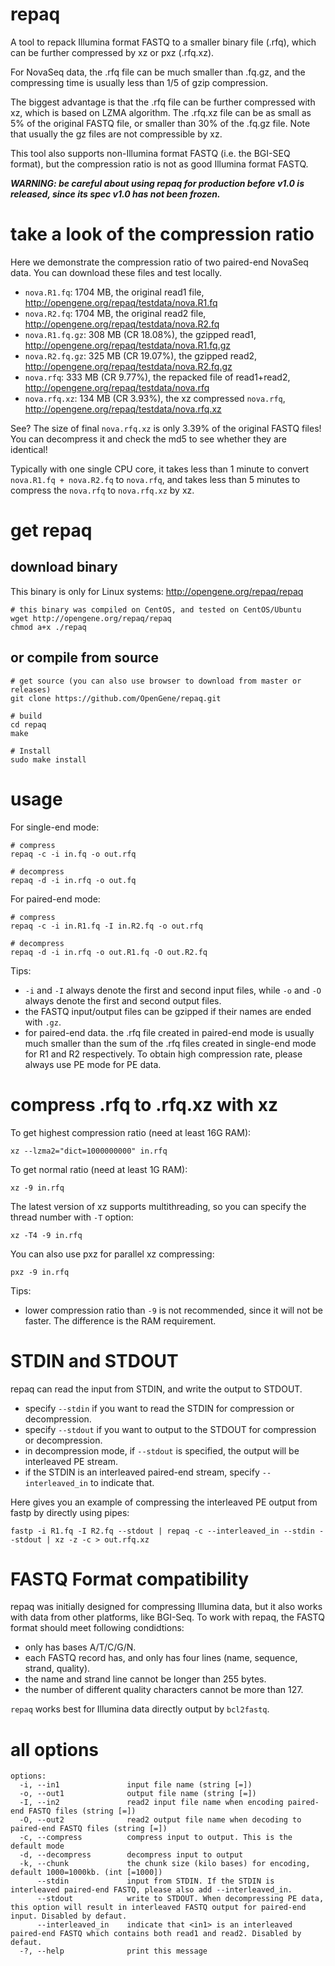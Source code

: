 # repaq
A tool to repack Illumina format FASTQ to a smaller binary file (.rfq), which can be further compressed by xz or pxz (.rfq.xz).   

For NovaSeq data, the .rfq file can be much smaller than .fq.gz, and the compressing time is usually less than 1/5 of gzip compression. 

The biggest advantage is that the .rfq file can be further compressed with xz, which is based on LZMA algorithm. The .rfq.xz file can be as small as 5% of the original FASTQ file, or smaller than 30% of the .fq.gz file. Note that usually the gz files are not compressible by xz.

This tool also supports non-Illumina format FASTQ (i.e. the BGI-SEQ format), but the compression ratio is not as good Illumina format FASTQ.

***WARNING: be careful about using repaq for production before v1.0 is released, since its spec v1.0 has not been frozen.***

# take a look of the compression ratio
Here we demonstrate the compression ratio of two paired-end NovaSeq data. You can download these files and test locally.
* `nova.R1.fq`: 1704 MB, the original read1 file, http://opengene.org/repaq/testdata/nova.R1.fq
* `nova.R2.fq`: 1704 MB, the original read2 file, http://opengene.org/repaq/testdata/nova.R2.fq
* `nova.R1.fq.gz`: 308 MB (CR 18.08%), the gzipped read1, http://opengene.org/repaq/testdata/nova.R1.fq.gz
* `nova.R2.fq.gz`: 325 MB (CR 19.07%), the gzipped read2, http://opengene.org/repaq/testdata/nova.R2.fq.gz
* `nova.rfq`: 333 MB (CR 9.77%), the repacked file of read1+read2, http://opengene.org/repaq/testdata/nova.rfq
* `nova.rfq.xz`: 134 MB (CR 3.93%), the xz compressed `nova.rfq`, http://opengene.org/repaq/testdata/nova.rfq.xz

See? The size of final `nova.rfq.xz` is only 3.39% of the original FASTQ files! You can decompress it and check the md5 to see whether they are identical! 

Typically with one single CPU core, it takes less than 1 minute to convert `nova.R1.fq + nova.R2.fq` to `nova.rfq`, and takes less than 5 minutes to compress the `nova.rfq` to `nova.rfq.xz` by xz.

# get repaq
## download binary 
This binary is only for Linux systems: http://opengene.org/repaq/repaq
```shell
# this binary was compiled on CentOS, and tested on CentOS/Ubuntu
wget http://opengene.org/repaq/repaq
chmod a+x ./repaq
```
## or compile from source
```shell
# get source (you can also use browser to download from master or releases)
git clone https://github.com/OpenGene/repaq.git

# build
cd repaq
make

# Install
sudo make install
```

# usage
For single-end mode:
```shell
# compress
repaq -c -i in.fq -o out.rfq

# decompress
repaq -d -i in.rfq -o out.fq
```

For paired-end mode:
```shell
# compress
repaq -c -i in.R1.fq -I in.R2.fq -o out.rfq

# decompress
repaq -d -i in.rfq -o out.R1.fq -O out.R2.fq
```

Tips:
* `-i` and `-I` always denote the first and second input files, while `-o` and `-O` always denote the first and second output files.
* the FASTQ input/output files can be gzipped if their names are ended with `.gz`.
* for paired-end data. the .rfq file created in paired-end mode is usually much smaller than the sum of the .rfq files created in single-end mode for R1 and R2 respectively. To obtain high compression rate, please always use PE mode for PE data.

# compress .rfq to .rfq.xz with xz
To get highest compression ratio (need at least 16G RAM):
```
xz --lzma2="dict=1000000000" in.rfq
```

To get normal ratio (need at least 1G RAM):
```
xz -9 in.rfq
```

The latest version of xz supports multithreading, so you can specify the thread number with `-T` option:
```
xz -T4 -9 in.rfq
```

You can also use pxz for parallel xz compressing:
```
pxz -9 in.rfq
```

Tips:
* lower compression ratio than `-9` is not recommended, since it will not be faster. The difference is the RAM requirement.

# STDIN and STDOUT
repaq can read the input from STDIN, and write the output to STDOUT.
* specify `--stdin` if you want to read the STDIN for compression or decompression.
* specify `--stdout` if you want to output to the STDOUT for compression or decompression.
* in decompression mode, if `--stdout` is specified, the output will be interleaved PE stream.
* if the STDIN is an interleaved paired-end stream, specify `--interleaved_in` to indicate that.

Here gives you an example of compressing the interleaved PE output from fastp by directly using pipes:
```shell
fastp -i R1.fq -I R2.fq --stdout | repaq -c --interleaved_in --stdin --stdout | xz -z -c > out.rfq.xz
```

# FASTQ Format compatibility  
repaq was initially designed for compressing Illumina data, but it also works with data from other platforms, like BGI-Seq. To work with repaq, the FASTQ format should meet following condidtions:
* only has bases A/T/C/G/N.
* each FASTQ record has, and only has four lines (name, sequence, strand, quality).
* the name and strand line cannot be longer than 255 bytes.
* the number of different quality characters cannot be more than 127.

`repaq` works best for Illumina data directly output by `bcl2fastq`.

# all options
```
options:
  -i, --in1               input file name (string [=])
  -o, --out1              output file name (string [=])
  -I, --in2               read2 input file name when encoding paired-end FASTQ files (string [=])
  -O, --out2              read2 output file name when decoding to paired-end FASTQ files (string [=])
  -c, --compress          compress input to output. This is the default mode
  -d, --decompress        decompress input to output
  -k, --chunk             the chunk size (kilo bases) for encoding, default 1000=1000kb. (int [=1000])
      --stdin             input from STDIN. If the STDIN is interleaved paired-end FASTQ, please also add --interleaved_in.
      --stdout            write to STDOUT. When decompressing PE data, this option will result in interleaved FASTQ output for paired-end input. Disabled by defaut.
      --interleaved_in    indicate that <in1> is an interleaved paired-end FASTQ which contains both read1 and read2. Disabled by defaut.
  -?, --help              print this message
```
